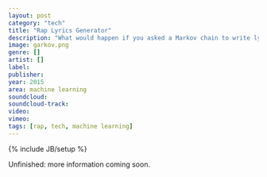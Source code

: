 ```yaml
---
layout: post
category: "tech"
title: "Rap Lyrics Generator"
description: "What would happen if you asked a Markov chain to write lyrics?"
image: garkov.png
genre: []
artist: []
label: 
publisher: 
year: 2015
area: machine learning
soundcloud: 
soundcloud-track: 
video: 
vimeo: 
tags: [rap, tech, machine learning]
---
```

{% include JB/setup %}

Unfinished: more information coming soon.
